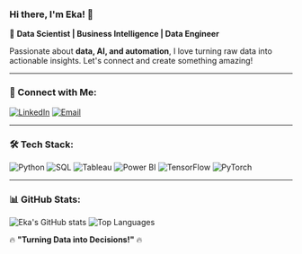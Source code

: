 ### Hi there, I'm Eka! 👋

🚀 **Data Scientist | Business Intelligence | Data Engineer**

Passionate about **data, AI, and automation**, I love turning raw data into actionable insights. Let's connect and create something amazing!

---

### 🔗 Connect with Me:
[![LinkedIn](https://img.shields.io/badge/LinkedIn-%230077B5.svg?&style=for-the-badge&logo=linkedin&logoColor=white)](https://www.linkedin.com/in/ekaaperindaputri)
[![Email](https://img.shields.io/badge/Email-%23D14836.svg?&style=for-the-badge&logo=gmail&logoColor=white)](mailto:ekaaperindaputri@gmail.com)

---

### 🛠️ Tech Stack:
![Python](https://img.shields.io/badge/Python-%2314354C.svg?&style=for-the-badge&logo=python&logoColor=white)
![SQL](https://img.shields.io/badge/SQL-%2307405e.svg?&style=for-the-badge&logo=database&logoColor=white)
![Tableau](https://img.shields.io/badge/Tableau-%23E97627.svg?&style=for-the-badge&logo=tableau&logoColor=white)
![Power BI](https://img.shields.io/badge/PowerBI-%23F2C811.svg?&style=for-the-badge&logo=powerbi&logoColor=black)
![TensorFlow](https://img.shields.io/badge/TensorFlow-%23FF6F00.svg?&style=for-the-badge&logo=tensorflow&logoColor=white)
![PyTorch](https://img.shields.io/badge/PyTorch-%23EE4C2C.svg?&style=for-the-badge&logo=pytorch&logoColor=white)

---

### 📊 GitHub Stats:
![Eka's GitHub stats](https://github-readme-stats.vercel.app/api?username=ekaaperindaputri&show_icons=true&theme=radical)
![Top Languages](https://github-readme-stats.vercel.app/api/top-langs/?username=ekaaperindaputri&layout=compact&theme=radical)

🔥 **"Turning Data into Decisions!"** 🔥
